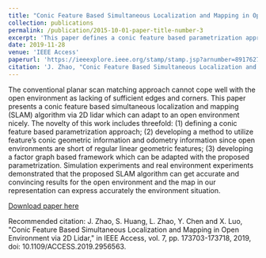 ```yaml
---
title: "Conic Feature Based Simultaneous Localization and Mapping in Open Environment via 2D Lidar"
collection: publications
permalink: /publication/2015-10-01-paper-title-number-3
excerpt: 'This paper defines a conic feature based parametrization approach and proposes a SLAM algorithm that can get accurate results fo the open environment.'
date: 2019-11-28
venue: 'IEEE Access'
paperurl: 'https://ieeexplore.ieee.org/stamp/stamp.jsp?arnumber=8917627'
citation: 'J. Zhao, "Conic Feature Based Simultaneous Localization and Mapping in Open Environment via 2D Lidar," in IEEE Access, vol. 7, pp. 173703-173718, 2019, doi: 10.1109/ACCESS.2019.2956563.'
---
```

The conventional planar scan matching approach cannot cope well with the open environment as lacking of sufficient edges and corners. This paper presents a conic feature based simultaneous localization and mapping (SLAM) algorithm via 2D lidar which can adapt to an open environment nicely. The novelty of this work includes threefold: (1) defining a conic feature based parametrization approach; (2) developing a method to utilize feature’s conic geometric information and odometry information since open environments are short of regular linear geometric features; (3) developing a factor graph based framework which can
be adapted with the proposed parametrization. Simulation experiments and real environment experiments demonstrated that the proposed SLAM algorithm can get accurate and convincing results for the open environment and the map in our representation can express accurately the environment situation.


[Download paper here](https://ieeexplore.ieee.org/stamp/stamp.jsp?arnumber=8917627)

Recommended citation: J. Zhao, S. Huang, L. Zhao, Y. Chen and X. Luo, "Conic Feature Based Simultaneous Localization and Mapping in Open Environment via 2D Lidar," in IEEE Access, vol. 7, pp. 173703-173718, 2019, doi: 10.1109/ACCESS.2019.2956563.